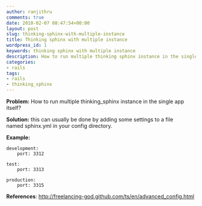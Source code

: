 ```yaml
---
author: ranjithru
comments: true
date: 2010-02-07 08:47:54+00:00
layout: post
slug: thinking-sphinx-with-multiple-instance
title: Thinking sphinx with multiple instance
wordpress_id: 1
keywords: thinking sphinx with multiple instance
description: How to run multiple thinking sphinx instance in the single app
categories:
- rails
tags:
- rails
- thinking_sphinx
---
```


**Problem:** How to run multiple thinking_sphinx instance in the single app itself?

**Solution:** this can usually be done by adding some settings to a file named sphinx.yml in your config directory.<!--more-->

**Example:**


    
    
    
    development:
        port: 3312
    
    test:
        port: 3313
    
    production:
        port: 3315
    
    


**References**: http://freelancing-god.github.com/ts/en/advanced_config.html


